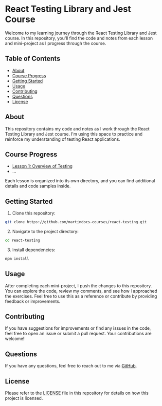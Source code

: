 # React Testing Library and Jest Course

Welcome to my learning journey through the React Testing Library and Jest course. In this repository, you'll find the code and notes from each lesson and mini-project as I progress through the course.

## Table of Contents

- [About](#about)
- [Course Progress](#course-progress)
- [Getting Started](#getting-started)
- [Usage](#usage)
- [Contributing](#contributing)
- [Questions](#questions)
- [License](#license)

## About

This repository contains my code and notes as I work through the React Testing Library and Jest course. I'm using this space to practice and reinforce my understanding of testing React applications.

## Course Progress

- [Lesson 1: Overview of Testing](miniProject-01/README.md)
- ...

Each lesson is organized into its own directory, and you can find additional details and code samples inside.

## Getting Started

1. Clone this repository:

```bash
git clone https://github.com/martindocs-courses/react-testing.git
```

2. Navigate to the project directory:

```bash
cd react-testing
```

3. Install dependencies:

```bash
npm install
```

## Usage

After completing each mini-project, I push the changes to this repository. You can explore the code, review my comments, and see how I approached the exercises. Feel free to use this as a reference or contribute by providing feedback or improvements.

## Contributing

If you have suggestions for improvements or find any issues in the code, feel free to open an issue or submit a pull request. Your contributions are welcome!

## Questions

If you have any questions, feel free to reach out to me via [GitHub](https://github.com/martindocs).

## License

Please refer to the [LICENSE](./LICENSE.md) file in this repository for details on how this project is licensed.
